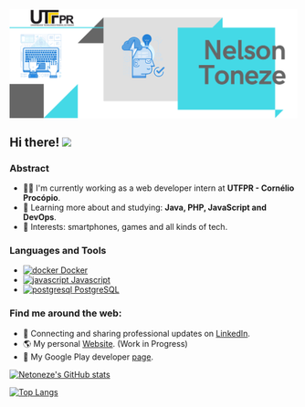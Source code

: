 <p align="center">
  <a href="#">
    <img align="center" width="800" src="banner.png" />
  </a>
</p>


## Hi there! <img src="https://raw.githubusercontent.com/iampavangandhi/iampavangandhi/master/gifs/Hi.gif" width="30px"></h2>

### Abstract

- 👨‍💻 I'm currently working as a web developer intern at **UTFPR - Cornélio Procópio**.
- 🌱 Learning more about and studying: **Java, PHP, JavaScript and DevOps**.
- 💙 Interests: smartphones, games and all kinds of tech.

### Languages and Tools

<ul>
 <li>
    <a href="https://www.docker.com/" target="_blank">
        <img
          src="https://www.docker.com/sites/default/files/d8/styles/role_icon/public/2019-07/Docker-Logo-White-RGB_Moby.png?itok=VwIPWvAs"
          alt="docker"
          width="20"
          height="15"
        />
        Docker
    </a>
</li>

<li>
    <a href="https://developer.mozilla.org/en-US/docs/Web/JavaScript"target="_blank">
        <img
          src="https://img.icons8.com/ios/452/javascript.png"
          alt="javascript"
          width="20"
          height="20"
        />
        Javascript
    </a>
</li>

<li>
    <a href="https://www.postgresql.org" target="_blank">
        <img
          src="https://img.icons8.com/color/344/postgreesql.png"
          alt="postgresql"
          width="20"
          height="20"
        />
        PostgreSQL
    </a>
</li>
</ul>


### Find me around the web:

- 💼 Connecting and sharing professional updates on <a href="https://www.linkedin.com/in/nelson-antonio-neto-toneze-01b89352/">LinkedIn</a>.
- 🌎 My personal <a href="https://netoneze.web.app">Website</a>. (Work in Progress)
- 📱 My Google Play developer <a href="https://play.google.com/store/apps/dev?id=6315427129709253295&hl=pt">page<a>.

[![Netoneze's GitHub stats](https://github-readme-stats.vercel.app/api?username=netoneze&hide=prs,issues,contribs&show_icons=true&theme=dark)](https://github.com/anuraghazra/github-readme-stats)

[![Top Langs](https://github-readme-stats.vercel.app/api/top-langs/?username=netoneze&theme=dark)](https://github.com/anuraghazra/github-readme-stats)


